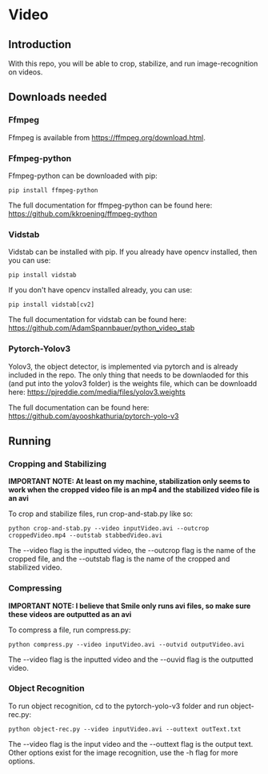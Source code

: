 # Video

## Introduction
With this repo, you will be able to crop, stabilize, and run image-recognition on videos.

## Downloads needed
### Ffmpeg
Ffmpeg is available from https://ffmpeg.org/download.html. 

### Ffmpeg-python
Ffmpeg-python can be downloaded with pip:
```
pip install ffmpeg-python
```
The full documentation for ffmpeg-python can be found here: https://github.com/kkroening/ffmpeg-python

### Vidstab
Vidstab can be installed with pip. If you already have opencv installed, then you can use:
```
pip install vidstab
```
If you don't have opencv installed already, you can use:
```
pip install vidstab[cv2]
```
The full documentation for vidstab can be found here:  https://github.com/AdamSpannbauer/python_video_stab

### Pytorch-Yolov3
Yolov3, the object detector, is implemented via pytorch and is already included in the repo. The only thing that needs to be downlaoded for this (and put into the yolov3 folder) is the weights file, which can be downloadd here: https://pjreddie.com/media/files/yolov3.weights


The full documentation can be found here: https://github.com/ayooshkathuria/pytorch-yolo-v3

## Running
### Cropping and Stabilizing
**IMPORTANT NOTE: At least on my machine, stabilization only seems to work when the cropped video file is an mp4 and the stabilized video file is an avi**

To crop and stabilize files, run crop-and-stab.py like so:
```
python crop-and-stab.py --video inputVideo.avi --outcrop croppedVideo.mp4 --outstab stabbedVideo.avi
```
The --video flag is the inputted video, the --outcrop flag is the name of the cropped file, and the --outstab flag is the name of the cropped and stabilized video.

### Compressing
**IMPORTANT NOTE: I believe that Smile only runs avi files, so make sure these videos are outputted as an avi**

To compress a file, run compress.py:
```
python compress.py --video inputVideo.avi --outvid outputVideo.avi
```
The --video flag is the inputted video and the --ouvid flag is the outputted video.

### Object Recognition
To run object recognition, cd to the pytorch-yolo-v3 folder and run object-rec.py:
```
python object-rec.py --video inputVideo.avi --outtext outText.txt
```
The --video flag is the input video and the --outtext flag is the output text. Other options exist for the image recognition, use the -h flag for more options.



